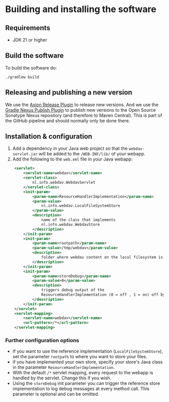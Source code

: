 # Building and installing the software 
  
## Requirements

- JDK 21 or higher

## Build the software

To build the software do:

```shell
./gradlew build
```

## Releasing and publishing a new version

We use the [Axion Release Plugin](https://github.com/allegro/axion-release-plugin) to release new versions.
And we use the [Gradle Nexus Publish Plugin](https://github.com/gradle-nexus/publish-plugin) to publish 
new versions to the Open Source Sonatype Nexus repository (and therefore to Maven Central).
This is part of the GitHub pipeline and should normally only be done there.

## Installation & configuration

1. Add a dependency in your Java web project so that the `webdav-servlet.jar` will be added to the `/WEB-INF/lib/` of your webapp.
2. Add the following to the `web.xml` file in your Java webapp:
```xml  
  	<servlet>
		<servlet-name>webdav</servlet-name>
		<servlet-class>
			nl.info.webdav.WebdavServlet
		</servlet-class>
		<init-param>
			<param-name>ResourceHandlerImplementation</param-name>
			<param-value>
				nl.info.webdav.LocalFileSystemStore
			</param-value>
			<description>
				name of the class that implements
				nl.info.webdav.WebdavStore
			</description>
		</init-param>
		<init-param>
			<param-name>rootpath</param-name>
			<param-value>/tmp/webdav</param-value>
			<description>
				folder where webdav content on the local filesystem is stored
			</description>
		</init-param>
		<init-param>
			<param-name>storeDebug</param-name>
			<param-value>0</param-value>
			<description>
				triggers debug output of the
				ResourceHandlerImplementation (0 = off , 1 = on) off by default
			</description>
		</init-param>
	</servlet>
	<servlet-mapping>
		<servlet-name>webdav</servlet-name>
		<url-pattern>/*</url-pattern>
	</servlet-mapping>
```

### Further configuration options

- If you want to use the reference implementation (`LocalFileSystemStore`), set the parameter `rootpath` to where you want to store your files.
- if you have implemented your own store, specify your store's Java class in the parameter `ResourceHandlerImplementation`.
- With the default `/*` servlet mapping, every request to the webapp is handled by the servlet. Change this if you wish.
- Using the `storeDebug` init parameter you can trigger the reference store implementation to log debug messages at every method call. This parameter is optional and can be omitted.

